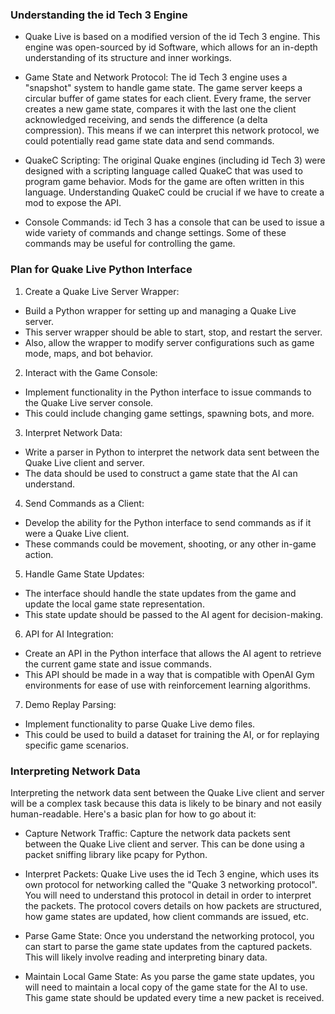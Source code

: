 ### Understanding the id Tech 3 Engine
- Quake Live is based on a modified version of the id Tech 3 engine. This engine was open-sourced by id Software, which allows for an in-depth understanding of its structure and inner workings.

- Game State and Network Protocol: The id Tech 3 engine uses a "snapshot" system to handle game state. The game server keeps a circular buffer of game states for each client. Every frame, the server creates a new game state, compares it with the last one the client acknowledged receiving, and sends the difference (a delta compression). This means if we can interpret this network protocol, we could potentially read game state data and send commands.

- QuakeC Scripting: The original Quake engines (including id Tech 3) were designed with a scripting language called QuakeC that was used to program game behavior. Mods for the game are often written in this language. Understanding QuakeC could be crucial if we have to create a mod to expose the API.

- Console Commands: id Tech 3 has a console that can be used to issue a wide variety of commands and change settings. Some of these commands may be useful for controlling the game.


### Plan for Quake Live Python Interface

1. Create a Quake Live Server Wrapper:
  - Build a Python wrapper for setting up and managing a Quake Live server.
  - This server wrapper should be able to start, stop, and restart the server.
  - Also, allow the wrapper to modify server configurations such as game mode, maps, and bot behavior.

2. Interact with the Game Console:
  - Implement functionality in the Python interface to issue commands to the Quake Live server console.
  - This could include changing game settings, spawning bots, and more.

3. Interpret Network Data:
  - Write a parser in Python to interpret the network data sent between the Quake Live client and server.
  - The data should be used to construct a game state that the AI can understand.

4. Send Commands as a Client:
  - Develop the ability for the Python interface to send commands as if it were a Quake Live client.
  - These commands could be movement, shooting, or any other in-game action.

5. Handle Game State Updates:
  - The interface should handle the state updates from the game and update the local game state representation.
  - This state update should be passed to the AI agent for decision-making.

6. API for AI Integration:
  - Create an API in the Python interface that allows the AI agent to retrieve the current game state and issue commands.
  - This API should be made in a way that is compatible with OpenAI Gym environments for ease of use with reinforcement learning algorithms.

7. Demo Replay Parsing:
  - Implement functionality to parse Quake Live demo files.
  - This could be used to build a dataset for training the AI, or for replaying specific game scenarios.

### Interpreting Network Data

Interpreting the network data sent between the Quake Live client and server will be a complex task because this data is likely to be binary and not easily human-readable. Here's a basic plan for how to go about it:

  - Capture Network Traffic: Capture the network data packets sent between the Quake Live client and server. This can be done using a packet sniffing library like pcapy for Python.

  - Interpret Packets: Quake Live uses the id Tech 3 engine, which uses its own protocol for networking called the "Quake 3 networking protocol". You will need to understand this protocol in detail in order to interpret the packets. The protocol covers details on how packets are structured, how game states are updated, how client commands are issued, etc.

  - Parse Game State: Once you understand the networking protocol, you can start to parse the game state updates from the captured packets. This will likely involve reading and interpreting binary data.

  - Maintain Local Game State: As you parse the game state updates, you will need to maintain a local copy of the game state for the AI to use. This game state should be updated every time a new packet is received.
